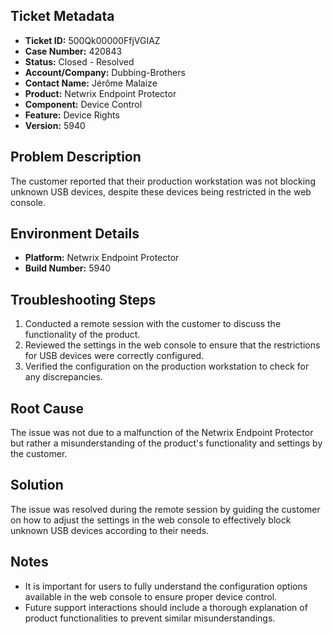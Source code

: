 ## Ticket Metadata
- **Ticket ID:** 500Qk00000FfjVGIAZ
- **Case Number:** 420843
- **Status:** Closed - Resolved
- **Account/Company:** Dubbing-Brothers
- **Contact Name:** Jérôme Malaize
- **Product:** Netwrix Endpoint Protector
- **Component:** Device Control
- **Feature:** Device Rights
- **Version:** 5940

## Problem Description
The customer reported that their production workstation was not blocking unknown USB devices, despite these devices being restricted in the web console.

## Environment Details
- **Platform:** Netwrix Endpoint Protector
- **Build Number:** 5940

## Troubleshooting Steps
1. Conducted a remote session with the customer to discuss the functionality of the product.
2. Reviewed the settings in the web console to ensure that the restrictions for USB devices were correctly configured.
3. Verified the configuration on the production workstation to check for any discrepancies.

## Root Cause
The issue was not due to a malfunction of the Netwrix Endpoint Protector but rather a misunderstanding of the product's functionality and settings by the customer.

## Solution
The issue was resolved during the remote session by guiding the customer on how to adjust the settings in the web console to effectively block unknown USB devices according to their needs.

## Notes
- It is important for users to fully understand the configuration options available in the web console to ensure proper device control.
- Future support interactions should include a thorough explanation of product functionalities to prevent similar misunderstandings.